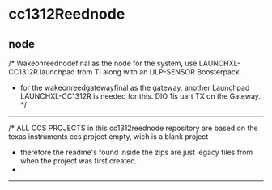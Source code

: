 # cc1312Reednode
node
---------------------------------------------------------------------------------------------------------------------------------------
/* Wakeonreednodefinal as the node for the system, use LAUNCHXL-CC1312R launchpad from TI along with an ULP-SENSOR Boosterpack.
* for the wakeonreedgatewayfinal as the gateway, another Launchpad LAUNCHXL-CC1312R is needed for this. DIO 1is uart TX on the Gateway.
*/
---------------------------------------------------------------------------------------------------------------------------------------
/* ALL CCS PROJECTS in this cc1312reednode repository are based on the texas instruments ccs project empty, wich is a blank project
* therefore the readme's found inside the zips are just legacy files from when the project was first created.
*
---------------------------------------------------------------------------------------------------------------------------------------

